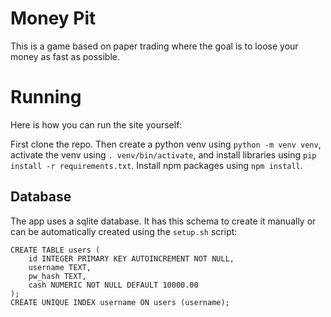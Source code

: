 # Money Pit

This is a game based on paper trading where the goal is to loose your money as fast as possible.


# Running
Here is how you can run the site yourself:

First clone the repo. Then create a python venv using `python -m venv venv`, activate the venv using `. venv/bin/activate`, and install libraries using `pip install -r requirements.txt`. Install npm packages using `npm install`.


## Database
The app uses a sqlite database. It has this schema to create it manually or can be automatically created using the `setup.sh` script:
```
CREATE TABLE users (
    id INTEGER PRIMARY KEY AUTOINCREMENT NOT NULL,
    username TEXT,
    pw_hash TEXT,
    cash NUMERIC NOT NULL DEFAULT 10000.00
);
CREATE UNIQUE INDEX username ON users (username);
```